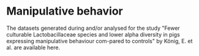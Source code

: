 # Manipulative behavior

The datasets generated during and/or analysed for the study "Fewer culturable Lactobacillaceae species and lower alpha diversity in pigs expressing manipulative behaviour com-pared to controls" by König, E. et al. are available here.
